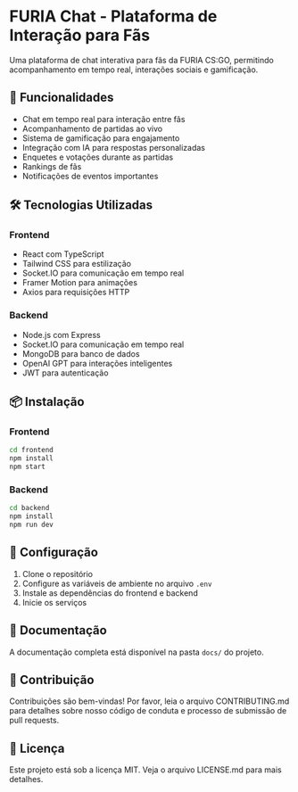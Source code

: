 # FURIA Chat - Plataforma de Interação para Fãs

Uma plataforma de chat interativa para fãs da FURIA CS:GO, permitindo acompanhamento em tempo real, interações sociais e gamificação.

## 🚀 Funcionalidades

- Chat em tempo real para interação entre fãs
- Acompanhamento de partidas ao vivo
- Sistema de gamificação para engajamento
- Integração com IA para respostas personalizadas
- Enquetes e votações durante as partidas
- Rankings de fãs
- Notificações de eventos importantes

## 🛠️ Tecnologias Utilizadas

### Frontend
- React com TypeScript
- Tailwind CSS para estilização
- Socket.IO para comunicação em tempo real
- Framer Motion para animações
- Axios para requisições HTTP

### Backend
- Node.js com Express
- Socket.IO para comunicação em tempo real
- MongoDB para banco de dados
- OpenAI GPT para interações inteligentes
- JWT para autenticação

## 📦 Instalação

### Frontend
```bash
cd frontend
npm install
npm start
```

### Backend
```bash
cd backend
npm install
npm run dev
```

## 🔧 Configuração

1. Clone o repositório
2. Configure as variáveis de ambiente no arquivo `.env`
3. Instale as dependências do frontend e backend
4. Inicie os serviços

## 📝 Documentação

A documentação completa está disponível na pasta `docs/` do projeto.

## 🤝 Contribuição

Contribuições são bem-vindas! Por favor, leia o arquivo CONTRIBUTING.md para detalhes sobre nosso código de conduta e processo de submissão de pull requests.

## 📄 Licença

Este projeto está sob a licença MIT. Veja o arquivo LICENSE.md para mais detalhes. 